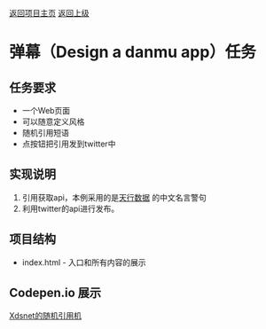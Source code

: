 [返回项目主页](https://github.com/xdsnet/freecodecamp-prj/)  [返回上级](../)
# 弹幕（Design a danmu app）任务

## 任务要求
* 一个Web页面
* 可以随意定义风格
* 随机引用短语
* 点按钮把引用发到twitter中

## 实现说明
1. 引用获取api，本例采用的是[天行数据](http://api.tianapi.com/) 的中文名言警句
2. 利用twitter的api进行发布。

## 项目结构
* index.html - 入口和所有内容的展示

## Codepen.io 展示
[Xdsnet的随机引用机](https://codepen.io/xdsnet/full/NbGeqb)